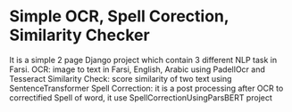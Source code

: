 # Simple OCR, Spell Corection, Similarity Checker 
It is a simple 2 page Django project which contain 3 different NLP task in Farsi.
OCR: image to text in Farsi, English, Arabic using PadellOcr and Tesseract
Similarity Check: score similarity of two text using SentenceTransformer
Spell Correction: it is a post processing after OCR to correctified Spell of word, it use SpellCorrectionUsingParsBERT project
